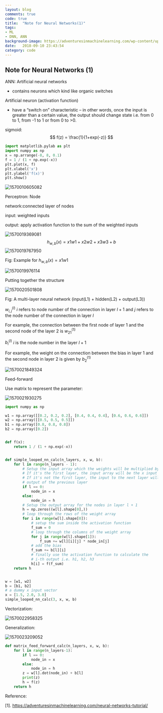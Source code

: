 ```yaml
---
layout: blog
comments: true
code: true
title:  "Note for Neural Networks(1)"
tags:
- ML
- DNN, ANN
background-image: https://adventuresinmachinelearning.com/wp-content/uploads/2017/03/medical-abstract-swirls-1-1151086-e1490598260335.jpg
date:   2018-09-10 23:43:54
category: code
---
```


## Note for Neural Networks (1)

ANN: Artificial neural networks 

- contains neurons which kind like organic switches

Artificial neuron (activation function)

- have a “switch on” characteristic – in other words, once the input is greater than a certain value, the output should change state i.e. from 0 to 1, from -1 to 1 or from 0 to >0.

sigmoid: 
$$
f(z) = \frac{1}{1+exp(-z)}
$$

```python
import matplotlib.pylab as plt
import numpy as np 
x = np.arrange(-8, 8, 0.1)
f = 1 / (1 + np.exp(-x))
plt.plot(x, f)
plt.xlabel('x')
plt.ylabel('f(x)')
plt.show()
```

![1570010605082](https://github.com/yizhao1998/yizhao1998.github.io/raw/master/_posts/code/img/1570010605082.png)



Perceptron: Node

network:connected layer of nodes

input: weighted inputs

output: apply activation function to the sum of the weighted inputs

![1570019369081](https://github.com/yizhao1998/yizhao1998.github.io/raw/master/_posts/code/img/1570019369081.png)
$$
h_{w, b}(x) = x1w1 + x2w2+x3w3+b
$$
![1570019767950](https://github.com/yizhao1998/yizhao1998.github.io/raw/master/_posts/code/img/1570019767950.png)

Fig: Example for $h_{w, b}(x) = x1w1$

![1570019976114](https://github.com/yizhao1998/yizhao1998.github.io/raw/master/_posts/code/img/1570019976114.png)

Putting together the structure

![1570020501808](https://github.com/yizhao1998/yizhao1998.github.io/raw/master/_posts/code/img/1570020501808.png)

Fig: A multi-layer neural network (input(L1) + hidden(L2) + output(L3))

${w_{i, j}}^{(l)}$ $i$ refers to node number of the connection in layer $l+1$ and $j$ refers to the node number of the connection in layer $l$

For example, the connection between the first node of layer 1 and the second node of the layer 2 is $w_{21}^{(1)}$

$b_i^{(l)}$ $i$ is the node number in the layer $l+1$

For example,  the weight on the connection between the bias in layer 1 and the second node in layer 2 is given by $b_2^{(1)}$

![1570021849324](https://github.com/yizhao1998/yizhao1998.github.io/raw/master/_posts/code/img/1570021849324.png)

Feed-forward

Use matrix to represent the parameter:

![1570021930275](https://github.com/yizhao1998/yizhao1998.github.io/raw/master/_posts/code/img/1570021930275.png)

```python
import numpy as np

w1 = np.array([[0.2, 0.2, 0.2], [0.4, 0.4, 0.4], [0.6, 0.6, 0.6]])
w2 = np.array([[0.5, 0.5, 0.5]])
b1 = np.array([0.8, 0.8, 0.8])
b2 = np.array([0.2])


def f(x):
    return 1 / (1 + np.exp(-x))


def simple_looped_nn_calc(n_layers, x, w, b):
    for l in range(n_layers - 1):
        # Setup the input array which the weights will be multiplied by for each layer
        # If it's the first layer, the input array will be the x input vector
        # If it's not the first layer, the input to the next layer will be the
        # output of the previous layer
        if l == 0:
            node_in = x
        else:
            node_in = h
        # Setup the output array for the nodes in layer l + 1
        h = np.zeros((w[l].shape[0],))
        # loop through the rows of the weight array
        for i in range(w[l].shape[0]):
            # setup the sum inside the activation function
            f_sum = 0
            # loop through the columns of the weight array
            for j in range(w[l].shape[1]):
                f_sum += w[l][i][j] * node_in[j]
            # add the bias
            f_sum += b[l][i]
            # finally use the activation function to calculate the
            # i-th output i.e. h1, h2, h3
            h[i] = f(f_sum)
    return h


w = [w1, w2]
b = [b1, b2]
# a dummy x input vector
x = [1.5, 2.0, 3.0]
simple_looped_nn_calc(3, x, w, b)
```

Vectorization:



![1570022958325](https://github.com/yizhao1998/yizhao1998.github.io/raw/master/_posts/code/img/1570022958325.png)

Generalization:

![1570023209052](https://github.com/yizhao1998/yizhao1998.github.io/raw/master/_posts/code/img/1570023209052.png)

```python
def matrix_feed_forward_calc(n_layers, x, w, b):
    for l in range(n_layers-1):
        if l == 0:
            node_in = x
        else:
            node_in = h
        z = w[l].dot(node_in) + b[l]
        print(z)
        h = f(z)
    return h
```

Reference:

[1]. <https://adventuresinmachinelearning.com/neural-networks-tutorial/>

